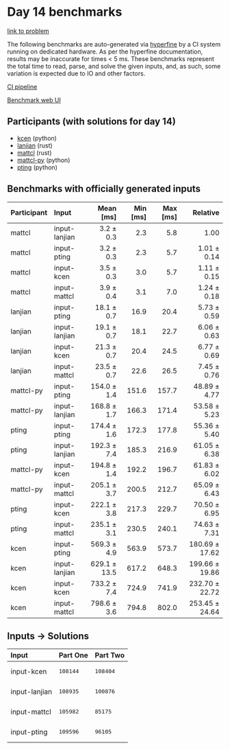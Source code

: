 # Day 14 benchmarks

[link to problem](https://adventofcode.com/2023/day/14)

The following benchmarks are auto-generated via
[hyperfine](https://github.com/sharkdp/hyperfine) by a CI system running on
dedicated hardware. As per the hyperfine documentation, results may be
inaccurate for times < 5 ms. These benchmarks represent the total time to read,
parse, and solve the given inputs, and, as such, some variation is expected due
to IO and other factors.

[CI pipeline](http://ci.papercode.net:8080/teams/main/pipelines/aoc2023)

[Benchmark web UI](https://aoc.ancalagon.black)


## Participants (with solutions for day 14)

- [kcen](https://github.com/kcen/aoc2023) (python)
- [lanjian](https://github.com/lanjian/aoc-2023) (rust)
- [mattcl](https://github.com/mattcl/aoc2023) (rust)
- [mattcl-py](https://github.com/mattcl/aoc2023-py) (python)
- [pting](https://github.com/pting/aoc2023) (python)


## Benchmarks with officially generated inputs

| Participant | Input | Mean [ms] | Min [ms] | Max [ms] | Relative |
|:---|:---|---:|---:|---:|---:|
| mattcl | input-lanjian | 3.2 ± 0.3 | 2.3 | 5.8 | 1.00 |
| mattcl | input-pting | 3.2 ± 0.3 | 2.3 | 5.7 | 1.01 ± 0.14 |
| mattcl | input-kcen | 3.5 ± 0.3 | 3.0 | 5.7 | 1.11 ± 0.15 |
| mattcl | input-mattcl | 3.9 ± 0.4 | 3.1 | 7.0 | 1.24 ± 0.18 |
| lanjian | input-pting | 18.1 ± 0.7 | 16.9 | 20.4 | 5.73 ± 0.59 |
| lanjian | input-lanjian | 19.1 ± 0.7 | 18.1 | 22.7 | 6.06 ± 0.63 |
| lanjian | input-kcen | 21.3 ± 0.7 | 20.4 | 24.5 | 6.77 ± 0.69 |
| lanjian | input-mattcl | 23.5 ± 0.7 | 22.6 | 26.5 | 7.45 ± 0.76 |
| mattcl-py | input-pting | 154.0 ± 1.4 | 151.6 | 157.7 | 48.89 ± 4.77 |
| mattcl-py | input-lanjian | 168.8 ± 1.7 | 166.3 | 171.4 | 53.58 ± 5.23 |
| pting | input-pting | 174.4 ± 1.6 | 172.3 | 177.8 | 55.36 ± 5.40 |
| pting | input-lanjian | 192.3 ± 7.4 | 185.3 | 216.9 | 61.05 ± 6.38 |
| mattcl-py | input-kcen | 194.8 ± 1.4 | 192.2 | 196.7 | 61.83 ± 6.02 |
| mattcl-py | input-mattcl | 205.1 ± 3.7 | 200.5 | 212.7 | 65.09 ± 6.43 |
| pting | input-kcen | 222.1 ± 3.8 | 217.3 | 229.7 | 70.50 ± 6.95 |
| pting | input-mattcl | 235.1 ± 3.1 | 230.5 | 240.1 | 74.63 ± 7.31 |
| kcen | input-pting | 569.3 ± 4.9 | 563.9 | 573.7 | 180.69 ± 17.62 |
| kcen | input-lanjian | 629.1 ± 13.5 | 617.2 | 648.3 | 199.66 ± 19.86 |
| kcen | input-kcen | 733.2 ± 7.4 | 724.9 | 741.9 | 232.70 ± 22.72 |
| kcen | input-mattcl | 798.6 ± 3.6 | 794.8 | 802.0 | 253.45 ± 24.64 |


## Inputs -> Solutions

| Input | Part One | Part Two |
|:---|:---|:---|
|input-kcen|<pre>108144</pre>|<pre>108404</pre>|
|input-lanjian|<pre>108935</pre>|<pre>100876</pre>|
|input-mattcl|<pre>105982</pre>|<pre>85175</pre>|
|input-pting|<pre>109596</pre>|<pre>96105</pre>|